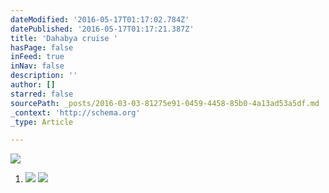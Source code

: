 ```yaml
---
dateModified: '2016-05-17T01:17:02.784Z'
datePublished: '2016-05-17T01:17:21.387Z'
title: 'Dahabya cruise '
hasPage: false
inFeed: true
inNav: false
description: ''
author: []
starred: false
sourcePath: _posts/2016-03-03-81275e91-0459-4458-85b0-4a13ad53a5df.md
_context: 'http://schema.org'
_type: Article

---
```

![](https://the-grid-user-content.s3-us-west-2.amazonaws.com/22cc3dff-f6df-49cc-b760-8352ae96f93e.jpg)

1. ![](https://the-grid-user-content.s3-us-west-2.amazonaws.com/8bda71d1-11b3-47ba-a95d-2685edee2957.jpg)
![](https://the-grid-user-content.s3-us-west-2.amazonaws.com/2f2de614-fcd7-4342-a716-1266219af026.jpg)